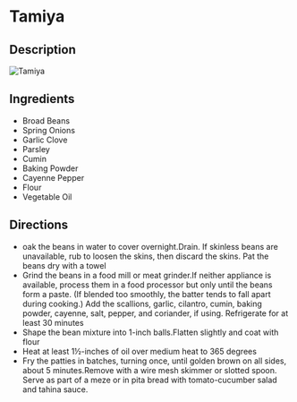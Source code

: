 # Tamiya

## Description
![Tamiya](https://www.themealdb.com/images/media/meals/n3xxd91598732796.jpg "Tamiya")

## Ingredients
- Broad Beans
- Spring Onions
- Garlic Clove
- Parsley
- Cumin
- Baking Powder
- Cayenne Pepper
- Flour
- Vegetable Oil

## Directions
- oak the beans in water to cover overnight.Drain. If skinless beans are unavailable, rub to loosen the skins, then discard the skins. Pat the beans dry with a towel
- Grind the beans in a food mill or meat grinder.If neither appliance is available, process them in a food processor but only until the beans form a paste. (If blended too smoothly, the batter tends to fall apart during cooking.) Add the scallions, garlic, cilantro, cumin, baking powder, cayenne, salt, pepper, and coriander, if using.  Refrigerate for at least 30 minutes
- Shape the bean mixture into 1-inch balls.Flatten slightly and coat with flour
- Heat at least 1½-inches of oil over medium heat to 365 degrees
- Fry the patties in batches, turning once, until golden brown on all sides, about 5 minutes.Remove with a wire mesh skimmer or slotted spoon. Serve as part of a meze or in pita bread with tomato-cucumber salad and tahina sauce.
